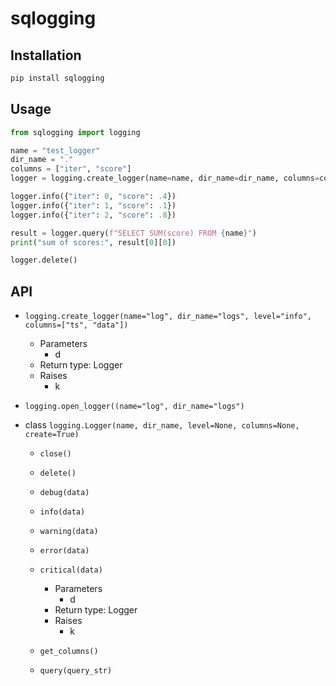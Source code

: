# sqlogging

## Installation

```bash
pip install sqlogging
```

## Usage

```python
from sqlogging import logging

name = "test_logger"
dir_name = "."
columns = ["iter", "score"]
logger = logging.create_logger(name=name, dir_name=dir_name, columns=columns)

logger.info({"iter": 0, "score": .4})
logger.info({"iter": 1, "score": .1})
logger.info({"iter": 2, "score": .8})

result = logger.query(f"SELECT SUM(score) FROM {name}")
print("sum of scores:", result[0][0])

logger.delete()
```

## API

* `logging.create_logger(name="log", dir_name="logs", level="info", columns=["ts", "data"])`
  * Parameters
    * d
  * Return type: Logger
  * Raises
    * k 

* `logging.open_logger((name="log", dir_name="logs")`

* class `logging.Logger(name, dir_name, level=None, columns=None, create=True)`

  * `close()`

  * `delete()`

  * `debug(data)`
  * `info(data)`
  * `warning(data)`
  * `error(data)`
  * `critical(data)`
    * Parameters
      * d
    * Return type: Logger
    * Raises
      * k 

  * `get_columns()`

  * `query(query_str)`

